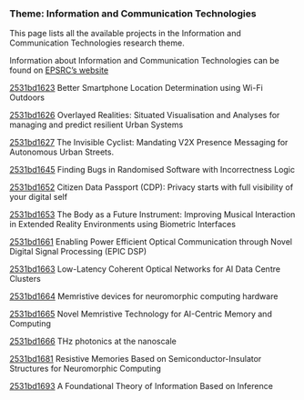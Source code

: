 ### Theme: Information and Communication Technologies

This page lists all the available projects in the Information and Communication Technologies research theme.

Information about Information and Communication Technologies can be found on [EPSRC’s website](https://www.ukri.org/what-we-offer/browse-our-areas-of-investment-and-support/information-and-communication-technologies-theme/)

[2531bd1623](../projects/2531bd1623.md) Better Smartphone Location Determination using Wi-Fi Outdoors

[2531bd1626](../projects/2531bd1626.md) Overlayed Realities: Situated Visualisation and Analyses for managing and predict resilient Urban Systems

[2531bd1627](../projects/2531bd1627.md) The Invisible Cyclist: Mandating V2X Presence Messaging for Autonomous Urban Streets.

[2531bd1645](../projects/2531bd1645.md) Finding Bugs in Randomised Software with Incorrectness Logic

[2531bd1652](../projects/2531bd1652.md) Citizen Data Passport (CDP): Privacy starts with full visibility of your digital self

[2531bd1653](../projects/2531bd1653.md) The Body as a Future Instrument: Improving Musical Interaction in Extended Reality Environments using Biometric Interfaces

[2531bd1661](../projects/2531bd1661.md) Enabling Power Efficient Optical Communication through Novel Digital Signal Processing (EPIC DSP)

[2531bd1663](../projects/2531bd1663.md) Low-Latency Coherent Optical Networks for AI Data Centre Clusters

[2531bd1664](../projects/2531bd1664.md) Memristive devices for neuromorphic computing hardware

[2531bd1665](../projects/2531bd1665.md) Novel Memristive Technology for AI-Centric Memory and Computing

[2531bd1666](../projects/2531bd1666.md) THz photonics at the nanoscale

[2531bd1681](../projects/2531bd1681.md) Resistive Memories Based on Semiconductor-Insulator Structures for Neuromorphic Computing

[2531bd1693](../projects/2531bd1693.md) A Foundational Theory of Information Based on Inference

